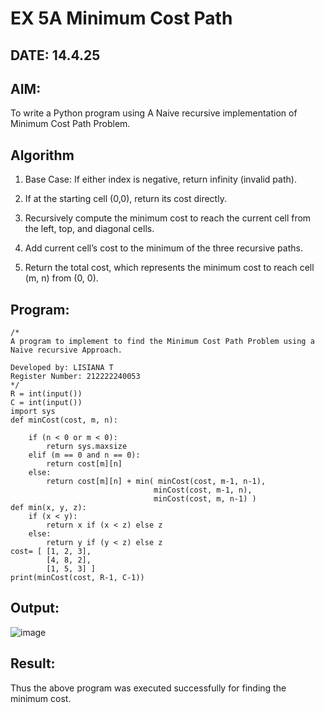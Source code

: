 # EX 5A Minimum Cost Path
## DATE: 14.4.25
## AIM:
To write a Python program using A Naive recursive implementation of Minimum Cost Path Problem.




## Algorithm
1. Base Case: If either index is negative, return infinity (invalid path).

2. If at the starting cell (0,0), return its cost directly.

3. Recursively compute the minimum cost to reach the current cell from the left, top, and diagonal cells.

4. Add current cell’s cost to the minimum of the three recursive paths.

5. Return the total cost, which represents the minimum cost to reach cell (m, n) from (0, 0).

## Program:
```
/*
A program to implement to find the Minimum Cost Path Problem using a  Naive recursive Approach.

Developed by: LISIANA T
Register Number: 212222240053 
*/
R = int(input())
C = int(input())
import sys
def minCost(cost, m, n):
    
    if (n < 0 or m < 0):
        return sys.maxsize
    elif (m == 0 and n == 0):
        return cost[m][n]
    else:
        return cost[m][n] + min( minCost(cost, m-1, n-1),
                                minCost(cost, m-1, n),
                                minCost(cost, m, n-1) )
def min(x, y, z):
    if (x < y):
        return x if (x < z) else z
    else:
        return y if (y < z) else z
cost= [ [1, 2, 3],
        [4, 8, 2],
        [1, 5, 3] ]
print(minCost(cost, R-1, C-1))
```

## Output:

![image](https://github.com/user-attachments/assets/a359cc3e-3ee4-4020-8356-6b76a47ec556)


## Result:
Thus the above program was executed successfully for finding the minimum cost.
